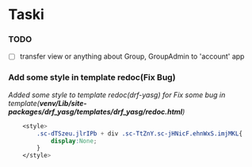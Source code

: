 # Taski

### TODO
- [ ] transfer view or anything about Group, GroupAdmin to 'account' app






### Add some style in template redoc(Fix Bug)
_Added some style to template redoc(drf-yasg)
for Fix some bug in template(**venv/Lib/site-packages/drf_yasg/templates/drf_yasg/redoc.html**)_
```css
    <style>
        .sc-dTSzeu.jlrIPb + div .sc-TtZnY.sc-jHNicF.ehnWxS.imjMKL{
            display:None;
        }
    </style>      
```


